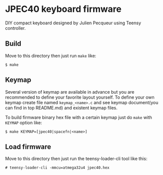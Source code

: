 JPEC40 keyboard firmware
========================
DIY compact keyboard designed by Julien Pecqueur using Teensy controller.


## Build
Move to this directory then just run `make` like:

    $ make


## Keymap
Several version of keymap are available in advance but you are recommended to define your favorite layout yourself. To define your own keymap create file named `keymap_<name>.c` and see keymap document(you can find in top README.md) and existent keymap files.

To build firmware binary hex file with a certain keymap just do `make` with `KEYMAP` option like:

    $ make KEYMAP=[jpec40|spacefn|<name>]


## Load firmware
Move to this directory then just run the teensy-loader-cli tool like this:

    # teensy-loader-cli -mmcu=atmega32u4 jpec40.hex
